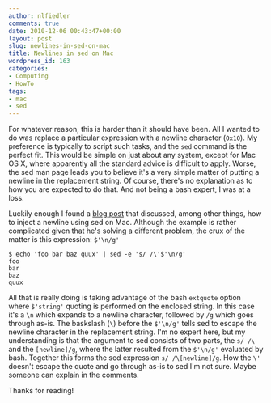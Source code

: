 ```yaml
---
author: nlfiedler
comments: true
date: 2010-12-06 00:43:47+00:00
layout: post
slug: newlines-in-sed-on-mac
title: Newlines in sed on Mac
wordpress_id: 163
categories:
- Computing
- HowTo
tags:
- mac
- sed
---
```


For whatever reason, this is harder than it should have been. All I wanted to do was replace a particular expression with a newline character (`0x10`). My preference is typically to script such tasks, and the `sed` command is the perfect fit. This would be simple on just about any system, except for Mac OS X, where apparently all the standard advice is difficult to apply. Worse, the sed man page leads you to believe it's a very simple matter of putting a newline in the replacement string. Of course, there's no explanation as to how you are expected to do that. And not being a bash expert, I was at a loss.

Luckily enough I found a [blog post](http://www.culmination.org/2008/02/10/sed-on-mac-os-x-105-leopard/) that discussed, among other things, how to inject a newline using sed on Mac. Although the example is rather complicated given that he's solving a different problem, the crux of the matter is this expression: `$'\n/g'`

    
    $ echo 'foo bar baz quux' | sed -e 's/ /\'$'\n/g'
    foo
    bar
    baz
    quux
    


All that is really doing is taking advantage of the bash `extquote` option where `$'string'` quoting is performed on the enclosed string. In this case it's a `\n` which expands to a newline character, followed by `/g` which goes through as-is. The baskslash (`\`) before the `$'\n/g'` tells sed to escape the newline character in the replacement string. I'm no expert here, but my understanding is that the argument to sed consists of two parts, the `s/ /\` and the `[newline]/g`, where the latter resulted from the `$'\n/g'` evaluated by bash. Together this forms the sed expression `s/ /\[newline]/g`. How the `\'` doesn't escape the quote and go through as-is to sed I'm not sure. Maybe someone can explain in the comments.

Thanks for reading!
